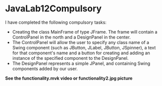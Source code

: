 # JavaLab12Compulsory
I have completed the following compulsory tasks:<br>
- Creating the class MainFrame of type JFrame. The frame will contain a ControlPanel in the north and a DesignPanel in the center.
- The ControlPanel will allow the user to specify any class name of a Swing component (such as JButton, JLabel, JButton, JSpinner), a text for that component's name and a button for creating and adding an instance of the specified component to the DesignPanel.
- The DesignPanel represents a simple JPanel, and containing Swing components added by our user.

**See the functionality.mvk video or functionality2.jpg picture**
